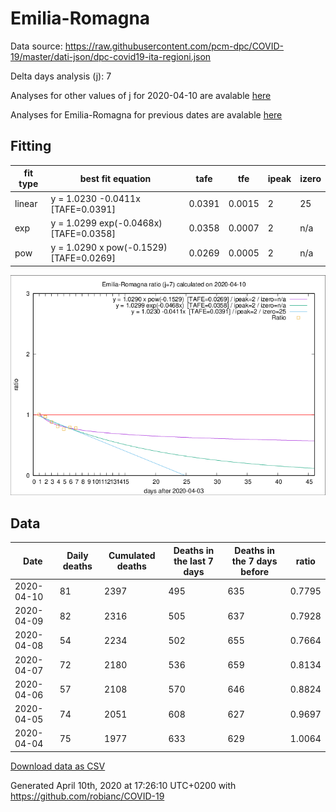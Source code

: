 # Emilia-Romagna

Data source: https://raw.githubusercontent.com/pcm-dpc/COVID-19/master/dati-json/dpc-covid19-ita-regioni.json

Delta days analysis (j): 7

Analyses for other values of j for 2020-04-10 are avalable [here](../README.md)

Analyses for Emilia-Romagna for previous dates are avalable [here](../../README.md)

## Fitting 
|fit type|best fit equation|tafe|tfe|ipeak|izero|
|-------|-----|--------|------|---|---|
|linear|y = 1.0230 -0.0411x  [TAFE=0.0391]|0.0391|0.0015|2|25|
|exp|y = 1.0299 exp(-0.0468x)  [TAFE=0.0358]|0.0358|0.0007|2|n/a|
|pow|y = 1.0290 x pow(-0.1529)  [TAFE=0.0269]|0.0269|0.0005|2|n/a|

![Plot](COVID-19_emilia-romagna_j7_2020-04-10.png)

## Data
|Date|Daily deaths|Cumulated deaths|Deaths in the last 7 days|Deaths in the 7 days before|ratio|
|----|----------|-----------|-------|--------------------|-----|
|2020-04-10|81|2397|495|635|0.7795|
|2020-04-09|82|2316|505|637|0.7928|
|2020-04-08|54|2234|502|655|0.7664|
|2020-04-07|72|2180|536|659|0.8134|
|2020-04-06|57|2108|570|646|0.8824|
|2020-04-05|74|2051|608|627|0.9697|
|2020-04-04|75|1977|633|629|1.0064|

[Download data as CSV](COVID-19_emilia-romagna_j7_2020-04-10.csv)

Generated April 10th, 2020 at 17:26:10 UTC+0200 with https://github.com/robianc/COVID-19
